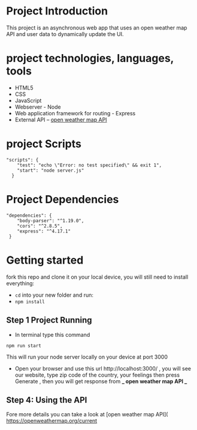# Project Introduction

This project is an asynchronous web app that uses an open weather map
 API and user data to dynamically update the UI. 

# project technologies, languages, tools 

- HTML5
- CSS  
- JavaScript
- Webserver - Node
- Web application framework for routing - Express
- External API – [open weather map API]( https://openweathermap.org/current)

# project Scripts

```
"scripts": {
    "test": "echo \"Error: no test specified\" && exit 1",
    "start": "node server.js"
  }

```

# Project Dependencies

```
"dependencies": {
    "body-parser": "^1.19.0",
    "cors": "^2.8.5",
    "express": "^4.17.1"
 }

```

# Getting started

fork this repo and clone it on your local device, you will still need to install everything:

- `cd` into your new folder and run:
- `npm install`

## Step 1 Project Running

- In terminal type this command
```
npm run start
```
This will run your node server locally on your device at port 3000

- Open your browser and use this url http://localhost:3000/ , you will see our website, type zip code of the country, your feelings then press Generate , then you will get response from **_ open weather map API _**

## Step 4: Using the API

Fore more details you can take a look at [open weather map API]( https://openweathermap.org/current



